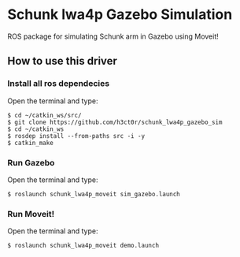 # Schunk lwa4p Gazebo Simulation
ROS package for simulating Schunk arm in Gazebo using Moveit!

## How to use this driver
### Install all ros dependecies
Open the terminal and type:
```{r, engine='bash', count_lines}
$ cd ~/catkin_ws/src/
$ git clone https://github.com/h3ct0r/schunk_lwa4p_gazebo_sim
$ cd ~/catkin_ws
$ rosdep install --from-paths src -i -y
$ catkin_make
```

### Run Gazebo
Open the terminal and type:
```{r, engine='bash', count_lines}
$ roslaunch schunk_lwa4p_moveit sim_gazebo.launch
```

### Run Moveit!
Open the terminal and type:
```{r, engine='bash', count_lines}
$ roslaunch schunk_lwa4p_moveit demo.launch
```

